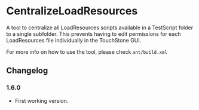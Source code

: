 # CentralizeLoadResources

A tool to centralize all LoadResources scripts available in a TestScript folder to a single subfolder. This prevents having to edit permissions for each LoadResources file individually in the TouchStone GUI.

For more info on how to use the tool, please check `ant/build.xml`

## Changelog

### 1.6.0
- First working version.